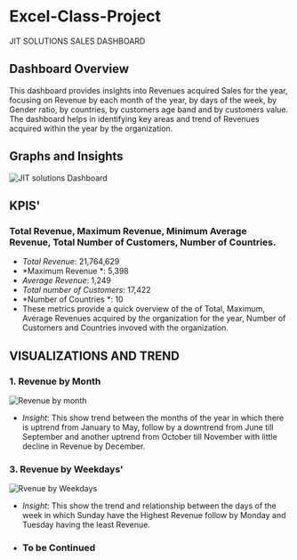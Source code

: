 # Excel-Class-Project
JIT SOLUTIONS SALES DASHBOARD

## Dashboard Overview

This dashboard provides insights into Revenues acquired Sales for the year, focusing on Revenue by each month of the year, by days of the week, by Gender ratio, by countries, by customers age band and by customers value. The dashboard helps in identifying key areas and trend of Revenues acquired within the year by the organization.

## Graphs and Insights

![JIT solutions Dashboard](https://github.com/Adeleke-01/Excel-Class-Project/assets/171018903/26cd8f8d-5922-4cce-8501-15b9e77e8d69)

## KPIS'
### Total Revenue, Maximum Revenue, Minimum Average Revenue, Total Number of Customers, Number of Countries.
- *Total Revenue*: 21,764,629
- *Maximum Revenue *: 5,398
- *Average Revenue*: 1,249
- *Total number of Customers*: 17,422
- *Number of Countries *: 10
- These metrics provide a quick overview of the of Total, Maximum, Average Revenues acquired by the organization for the year, Number of Customers and Countries invoved with the organization.

## VISUALIZATIONS AND TREND

### 1. Revenue by Month

![Revenue by month](https://github.com/Adeleke-01/Excel-Class-Project/assets/171018903/319d427a-ca24-411f-8a5f-8be64469d2fe)

- *Insight*: This show trend between the months of the year in which there is uptrend from January to May, follow by a downtrend from June till September and another uptrend from October till November with little decline in Revenue by December.

### 3. Revenue by Weekdays' 

![Rvenue by Weekdays](https://github.com/Adeleke-01/Excel-Class-Project/assets/171018903/b35794ca-659b-4c4a-83cd-d1dfa0a74c64)

- *Insight*: This show the trend and relationship between the days of the week in which Sunday have the Highest Revenue follow by Monday and Tuesday having the least Revenue.
- ### To be Continued
